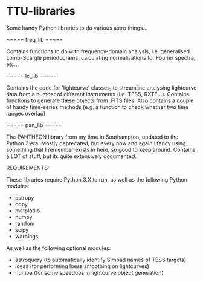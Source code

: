 # TTU-libraries

Some handy Python libraries to do various astro things...

===== freq_lib =====

Contains functions to do with frequency-domain analysis, i.e. generalised Lomb-Scargle periodograms, calculating normalisations for Fourier spectra, etc...

===== lc_lib =====

Contains the code for 'lightcurve' classes, to streamline analysing lightcurve data from a number of different instruments (i.e. TESS, RXTE...).  Contains functions to generate these objects from .FITS files.  Also contains a couple of handy time-series methods (e.g. a function to check whether two time ranges overlap)

===== pan_lib =====

The PANTHEON library from my time in Southampton, updated to the Python 3 era.  Mostly deprecated, but every now and again I fancy using something that I remember exists in here, so good to keep around.  Contains a LOT of stuff, but its quite extensively documented.


REQUIREMENTS:

These libraries require Python 3.X to run, as well as the following Python modules:

* astropy
* copy
* matplotlib
* numpy
* random
* scipy
* warnings

As well as the following optional modules:

* astroquery (to automatically identify Simbad names of TESS targets)
* loess (for performing loess smoothing on lightcurves)
* numba (for some speedups in lightcurve object generation)
